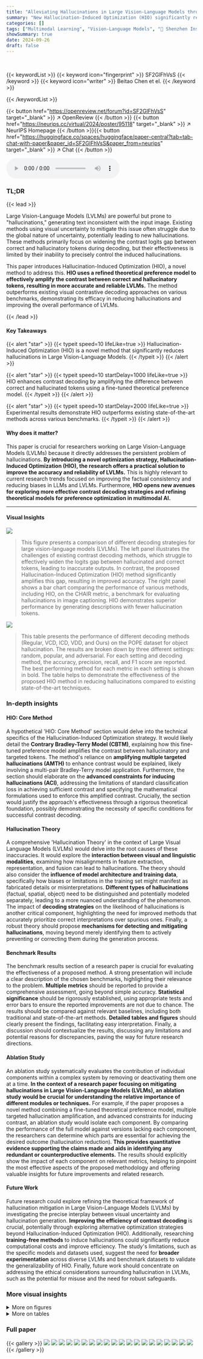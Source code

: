 ```yaml
---
title: "Alleviating Hallucinations in Large Vision-Language Models through Hallucination-Induced Optimization"
summary: "New Hallucination-Induced Optimization (HIO) significantly reduces hallucinations in Large Vision-Language Models (LVLMs) by amplifying contrast between correct and incorrect tokens, outperforming exi..."
categories: []
tags: ["Multimodal Learning", "Vision-Language Models", "🏢 Shenzhen Institute for Advanced Study",]
showSummary: true
date: 2024-09-26
draft: false
---
```


<br>

{{< keywordList >}}
{{< keyword icon="fingerprint" >}} SF2GlFhVsS {{< /keyword >}}
{{< keyword icon="writer" >}} Beitao Chen et el. {{< /keyword >}}
 
{{< /keywordList >}}

{{< button href="https://openreview.net/forum?id=SF2GlFhVsS" target="_blank" >}}
↗ OpenReview
{{< /button >}}
{{< button href="https://neurips.cc/virtual/2024/poster/95118" target="_blank" >}}
↗ NeurIPS Homepage
{{< /button >}}{{< button href="https://huggingface.co/spaces/huggingface/paper-central?tab=tab-chat-with-paper&paper_id=SF2GlFhVsS&paper_from=neurips" target="_blank" >}}
↗ Chat
{{< /button >}}



<audio controls>
    <source src="https://ai-paper-reviewer.com/SF2GlFhVsS/podcast.wav" type="audio/wav">
    Your browser does not support the audio element.
</audio>


### TL;DR


{{< lead >}}

Large Vision-Language Models (LVLMs) are powerful but prone to "hallucinations," generating text inconsistent with the input image.  Existing methods using visual uncertainty to mitigate this issue often struggle due to the global nature of uncertainty, potentially leading to new hallucinations.  These methods primarily focus on widening the contrast logits gap between correct and hallucinatory tokens during decoding, but their effectiveness is limited by their inability to precisely control the induced hallucinations.

This paper introduces Hallucination-Induced Optimization (HIO), a novel method to address this. **HIO uses a refined theoretical preference model to effectively amplify the contrast between correct and hallucinatory tokens, resulting in more accurate and reliable LVLMs.** The method outperforms existing visual contrastive decoding approaches on various benchmarks, demonstrating its efficacy in reducing hallucinations and improving the overall performance of LVLMs.

{{< /lead >}}


#### Key Takeaways

{{< alert "star" >}}
{{< typeit speed=10 lifeLike=true >}} Hallucination-Induced Optimization (HIO) is a novel method that significantly reduces hallucinations in Large Vision-Language Models. {{< /typeit >}}
{{< /alert >}}

{{< alert "star" >}}
{{< typeit speed=10 startDelay=1000 lifeLike=true >}} HIO enhances contrast decoding by amplifying the difference between correct and hallucinated tokens using a fine-tuned theoretical preference model. {{< /typeit >}}
{{< /alert >}}

{{< alert "star" >}}
{{< typeit speed=10 startDelay=2000 lifeLike=true >}} Experimental results demonstrate HIO outperforms existing state-of-the-art methods across various benchmarks. {{< /typeit >}}
{{< /alert >}}

#### Why does it matter?
This paper is crucial for researchers working on Large Vision-Language Models (LVLMs) because it directly addresses the persistent problem of hallucinations.  **By introducing a novel optimization strategy, Hallucination-Induced Optimization (HIO), the research offers a practical solution to improve the accuracy and reliability of LVLMs.** This is highly relevant to current research trends focused on improving the factual consistency and reducing biases in LLMs and LVLMs.  Furthermore, **HIO opens new avenues for exploring more effective contrast decoding strategies and refining theoretical models for preference optimization in multimodal AI.**

------
#### Visual Insights



![](https://ai-paper-reviewer.com/SF2GlFhVsS/figures_1_1.jpg)

> This figure presents a comparison of different decoding strategies for large vision-language models (LVLMs).  The left panel illustrates the challenges of existing contrast decoding methods, which struggle to effectively widen the logits gap between hallucinated and correct tokens, leading to inaccurate outputs. In contrast, the proposed Hallucination-Induced Optimization (HIO) method significantly amplifies this gap, resulting in improved accuracy. The right panel shows a bar chart comparing the performance of various methods, including HIO, on the CHAIR metric, a benchmark for evaluating hallucinations in image captioning.  HIO demonstrates superior performance by generating descriptions with fewer hallucination tokens.





![](https://ai-paper-reviewer.com/SF2GlFhVsS/tables_8_1.jpg)

> This table presents the performance of different decoding methods (Regular, VCD, ICD, VDD, and Ours) on the POPE dataset for object hallucination.  The results are broken down by three different settings: random, popular, and adversarial.  For each setting and decoding method, the accuracy, precision, recall, and F1 score are reported.  The best performing method for each metric in each setting is shown in bold. The table helps to demonstrate the effectiveness of the proposed HIO method in reducing hallucinations compared to existing state-of-the-art techniques.





### In-depth insights


#### HIO: Core Method
A hypothetical 'HIO: Core Method' section would delve into the technical specifics of the Hallucination-Induced Optimization strategy.  It would likely detail the **Contrary Bradley-Terry Model (CBTM)**, explaining how this fine-tuned preference model amplifies the contrast between hallucinatory and targeted tokens. The method's reliance on **amplifying multiple targeted hallucinations (AMTH)** to enhance contrast would be explained, likely involving a multi-pair Bradley-Terry model application.  Furthermore, the section should elaborate on the **advanced constraints for inducing hallucinations (ACI)**, addressing the limitations of standard classification loss in achieving sufficient contrast and specifying the mathematical formulations used to enforce this amplified contrast.  Crucially, the section would justify the approach's effectiveness through a rigorous theoretical foundation, possibly demonstrating the necessity of specific conditions for successful contrast decoding.

#### Hallucination Theory
A comprehensive 'Hallucination Theory' in the context of Large Visual Language Models (LVLMs) would delve into the root causes of these inaccuracies.  It would explore the **interaction between visual and linguistic modalities**, examining how misalignments in feature extraction, representation, and fusion can lead to hallucinations. The theory should also consider the **influence of model architecture and training data**, specifically how biases or limitations in the training set might manifest as fabricated details or misinterpretations.  **Different types of hallucinations** (factual, spatial, object) need to be distinguished and potentially modeled separately, leading to a more nuanced understanding of the phenomenon. The impact of **decoding strategies** on the likelihood of hallucinations is another critical component, highlighting the need for improved methods that accurately prioritize correct interpretations over spurious ones.  Finally, a robust theory should propose **mechanisms for detecting and mitigating hallucinations**, moving beyond merely identifying them to actively preventing or correcting them during the generation process.

#### Benchmark Results
The benchmark results section of a research paper is crucial for evaluating the effectiveness of a proposed method.  A strong presentation will include a clear description of the chosen benchmarks, highlighting their relevance to the problem. **Multiple metrics** should be reported to provide a comprehensive assessment, going beyond simple accuracy.  **Statistical significance** should be rigorously established, using appropriate tests and error bars to ensure the reported improvements are not due to chance.  The results should be compared against relevant baselines, including both traditional and state-of-the-art methods. **Detailed tables and figures** should clearly present the findings, facilitating easy interpretation.  Finally, a discussion should contextualize the results, discussing any limitations and potential reasons for discrepancies, paving the way for future research directions.

#### Ablation Study
An ablation study systematically evaluates the contribution of individual components within a complex system by removing or deactivating them one at a time.  **In the context of a research paper focusing on mitigating hallucinations in Large Vision-Language Models (LVLMs), an ablation study would be crucial for understanding the relative importance of different modules or techniques.**  For example, if the paper proposes a novel method combining a fine-tuned theoretical preference model, multiple targeted hallucination amplification, and advanced constraints for inducing contrast, an ablation study would isolate each component.  By comparing the performance of the full model against versions lacking each component, the researchers can determine which parts are essential for achieving the desired outcome (hallucination reduction).  **This provides quantitative evidence supporting the claims made and aids in identifying any redundant or counterproductive elements.** The results should explicitly show the impact of each component on relevant metrics, helping to pinpoint the most effective aspects of the proposed methodology and offering valuable insights for future improvements and related research.

#### Future Work
Future research could explore refining the theoretical framework of hallucination mitigation in Large Vision-Language Models (LVLMs) by investigating the precise interplay between visual uncertainty and hallucination generation.  **Improving the efficiency of contrast decoding** is crucial, potentially through exploring alternative optimization strategies beyond Hallucination-Induced Optimization (HIO).  Additionally, researching **training-free methods** to induce hallucinations could significantly reduce computational costs and improve efficiency.  The study's limitations, such as the specific models and datasets used, suggest the need for **broader experimentation** across diverse LVLMs and benchmark datasets to validate the generalizability of HIO. Finally, future work should concentrate on addressing the ethical considerations surrounding hallucination in LVLMs, such as the potential for misuse and the need for robust safeguards.


### More visual insights

<details>
<summary>More on figures
</summary>


![](https://ai-paper-reviewer.com/SF2GlFhVsS/figures_4_1.jpg)

> This figure illustrates the two-stage process of the proposed Hallucination-Induced Optimization (HIO) method.  In the training stage, an original LVLM generates outputs with hallucinations, which are then used to train an 'Evil' LVLM that amplifies these hallucinations. During inference, logits from both the original and 'Evil' LVLMs are combined to reduce hallucinations in the final output.


![](https://ai-paper-reviewer.com/SF2GlFhVsS/figures_14_1.jpg)

> The figure's left panel illustrates the challenges of existing contrast decoding strategies, comparing greedy decoding, visual contrastive decoding, and the proposed Hallucination-Induced Optimization (HIO).  It highlights how HIO effectively widens the logit gap between hallucinated and correct tokens, leading to improved accuracy. The right panel presents a bar chart comparing the performance of various methods, including the proposed HIO, on CHAIR metrics. HIO achieves the lowest scores, showing its superior performance in reducing hallucinations.


</details>




<details>
<summary>More on tables
</summary>


![](https://ai-paper-reviewer.com/SF2GlFhVsS/tables_8_2.jpg)
> This table presents a comparison of hallucination performance between different methods on the CHAIR benchmark.  It shows the length of generated captions, the CHAIRS and CHAIRI scores (lower is better, indicating fewer hallucinations), and the Recall score (higher is better, indicating more details in captions). The results demonstrate the effectiveness of the proposed HIO method in reducing hallucinations while maintaining a good level of detail in generated captions.

![](https://ai-paper-reviewer.com/SF2GlFhVsS/tables_9_1.jpg)
> This table presents the results of the Hallucination-Induced Optimization (HIO) method compared to other state-of-the-art methods on the Multimodal Large Language Model Evaluation (MME) benchmark's hallucination subset.  It evaluates the performance of different decoding strategies (Regular, Visual Contrastive Decoding - VCD, Visual Debias Decoding - VDD, and HIO) across various metrics: Existence, Count, Position, and Color at object-level and attribute-level.  The best performance for each setting is highlighted in bold, showcasing the effectiveness of HIO in reducing hallucinations.

![](https://ai-paper-reviewer.com/SF2GlFhVsS/tables_9_2.jpg)
> This table presents the ablation study results evaluating the impact of individual components of the proposed Hallucination-Induced Optimization (HIO) method on the CHAIR-COCO benchmark.  The rows represent different experimental configurations, showing which components (CBTM, AMTH, ACI) were included.  The columns show the resulting CHAIRS, CHAIR1 scores (lower is better), and Recall scores (higher is better). This demonstrates the individual and combined contributions of each component to the overall performance.

![](https://ai-paper-reviewer.com/SF2GlFhVsS/tables_9_3.jpg)
> This table presents the results of an ablation study conducted to evaluate the generalization capability of the proposed HIO method's components (CBTM, AMTH, and ACI) on unseen datasets.  It shows the performance (Accuracy, Precision, Recall, F1 Score) of the model with different combinations of these components on two unseen datasets: unseen-N and unseen-P. The results demonstrate how each component contributes to the overall performance and their effectiveness in generalizing to unseen data.

![](https://ai-paper-reviewer.com/SF2GlFhVsS/tables_14_1.jpg)
> This table presents the results of the hallucination subset of the MME (Multimodal Large Language Model Evaluation) benchmark.  It compares three different decoding methods: Regular (direct sampling), Visual Contrastive Decoding (VCD), and Visual Debias Decoding (VDD). The table shows the performance of each method across various attributes, including Existence, Count, Position, Color, and Total Scores. The best performance for each metric is highlighted in bold.

![](https://ai-paper-reviewer.com/SF2GlFhVsS/tables_15_1.jpg)
> This table presents the quantitative results of the proposed Hallucination-Induced Optimization (HIO) method and compares it against several state-of-the-art decoding methods on the POPE benchmark.  The POPE benchmark evaluates the ability of Large Vision-Language Models (LVLMs) to avoid hallucinating objects when answering questions about images. The table shows the accuracy, precision, recall, and F1-score for each method across different settings (random, popular, and adversarial).  The bolded values indicate the best-performing method for each metric and setting, demonstrating HIO's superior performance in reducing hallucinations.

</details>




### Full paper

{{< gallery >}}
<img src="https://ai-paper-reviewer.com/SF2GlFhVsS/1.png" class="grid-w50 md:grid-w33 xl:grid-w25" />
<img src="https://ai-paper-reviewer.com/SF2GlFhVsS/2.png" class="grid-w50 md:grid-w33 xl:grid-w25" />
<img src="https://ai-paper-reviewer.com/SF2GlFhVsS/3.png" class="grid-w50 md:grid-w33 xl:grid-w25" />
<img src="https://ai-paper-reviewer.com/SF2GlFhVsS/4.png" class="grid-w50 md:grid-w33 xl:grid-w25" />
<img src="https://ai-paper-reviewer.com/SF2GlFhVsS/5.png" class="grid-w50 md:grid-w33 xl:grid-w25" />
<img src="https://ai-paper-reviewer.com/SF2GlFhVsS/6.png" class="grid-w50 md:grid-w33 xl:grid-w25" />
<img src="https://ai-paper-reviewer.com/SF2GlFhVsS/7.png" class="grid-w50 md:grid-w33 xl:grid-w25" />
<img src="https://ai-paper-reviewer.com/SF2GlFhVsS/8.png" class="grid-w50 md:grid-w33 xl:grid-w25" />
<img src="https://ai-paper-reviewer.com/SF2GlFhVsS/9.png" class="grid-w50 md:grid-w33 xl:grid-w25" />
<img src="https://ai-paper-reviewer.com/SF2GlFhVsS/10.png" class="grid-w50 md:grid-w33 xl:grid-w25" />
<img src="https://ai-paper-reviewer.com/SF2GlFhVsS/11.png" class="grid-w50 md:grid-w33 xl:grid-w25" />
<img src="https://ai-paper-reviewer.com/SF2GlFhVsS/12.png" class="grid-w50 md:grid-w33 xl:grid-w25" />
<img src="https://ai-paper-reviewer.com/SF2GlFhVsS/13.png" class="grid-w50 md:grid-w33 xl:grid-w25" />
<img src="https://ai-paper-reviewer.com/SF2GlFhVsS/14.png" class="grid-w50 md:grid-w33 xl:grid-w25" />
<img src="https://ai-paper-reviewer.com/SF2GlFhVsS/15.png" class="grid-w50 md:grid-w33 xl:grid-w25" />
<img src="https://ai-paper-reviewer.com/SF2GlFhVsS/16.png" class="grid-w50 md:grid-w33 xl:grid-w25" />
<img src="https://ai-paper-reviewer.com/SF2GlFhVsS/17.png" class="grid-w50 md:grid-w33 xl:grid-w25" />
<img src="https://ai-paper-reviewer.com/SF2GlFhVsS/18.png" class="grid-w50 md:grid-w33 xl:grid-w25" />
<img src="https://ai-paper-reviewer.com/SF2GlFhVsS/19.png" class="grid-w50 md:grid-w33 xl:grid-w25" />
<img src="https://ai-paper-reviewer.com/SF2GlFhVsS/20.png" class="grid-w50 md:grid-w33 xl:grid-w25" />
{{< /gallery >}}